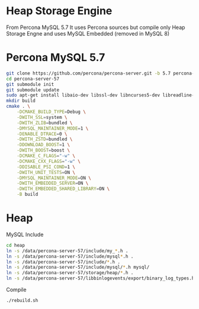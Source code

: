 # Heap Storage Engine

From Percona MySQL 5.7
It uses Percona sources but compile only Heap Storage Engne and uses MySQL Embedded (removed in MySQL 8)

# Percona MySQL 5.7

```bash
git clone https://github.com/percona/percona-server.git -b 5.7 percona-server-57
cd percona-server-57
git submodule init
git submodule update
sudo apt-get install libaio-dev libssl-dev libncurses5-dev libreadline-dev libcurl4-openssl-dev pkg-config
mkdir build
cmake . \
    -DCMAKE_BUILD_TYPE=Debug \
    -DWITH_SSL=system \
    -DWITH_ZLIB=bundled \
    -DMYSQL_MAINTAINER_MODE=1 \
    -DENABLE_DTRACE=0 \
    -DWITH_ZSTD=bundled \
    -DDOWNLOAD_BOOST=1 \
    -DWITH_BOOST=boost \
    -DCMAKE_C_FLAGS="-w" \
    -DCMAKE_CXX_FLAGS="-w" \
    -DDISABLE_PSI_COND=1 \
    -DWITH_UNIT_TESTS=ON \
    -DMYSQL_MAINTAINER_MODE=ON \
    -DWITH_EMBEDDED_SERVER=ON \
    -DWITH_EMBEDDED_SHARED_LIBRARY=ON \
    -B build
```

# Heap

MySQL Include

```bash
cd heap
ln -s /data/percona-server-57/include/my_*.h .
ln -s /data/percona-server-57/include/mysql*.h .
ln -s /data/percona-server-57/include/*.h .
ln -s /data/percona-server-57/include/mysql/*.h mysql/
ln -s /data/percona-server-57/storage/heap/*.h .
ln -s /data/percona-server-57/libbinlogevents/export/binary_log_types.h binary_log_types.h
```

Compile

```bash
./rebuild.sh
```

